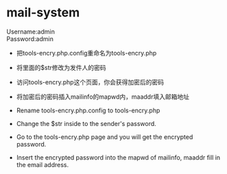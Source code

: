 # mail-system  
Username:admin  
Password:admin  

- 把tools-encry.php.config重命名为tools-encry.php  
- 将里面的$str修改为发件人的密码  
- 访问tools-encry.php这个页面，你会获得加密后的密码  
- 将加密后的密码插入mailinfo的mapwd内，maaddr填入邮箱地址  

- Rename tools-encry.php.config to tools-encry.php  
- Change the $str inside to the sender's password.  
- Go to the tools-encry.php page and you will get the encrypted password.  
- Insert the encrypted password into the mapwd of mailinfo, maaddr fill in the email address.  